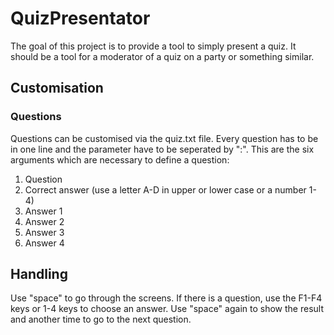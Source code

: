 # QuizPresentator
The goal of this project is to provide a tool to simply present a quiz. It should be a tool for a moderator of a quiz on a party or something similar.

## Customisation
### Questions
Questions can be customised via the quiz.txt file. Every question has to be in one line and the parameter have to be seperated by ":".
This are the six arguments which are necessary to define a question:
1. Question
2. Correct answer (use a letter A-D in upper or lower case or a number 1-4)
3. Answer 1
4. Answer 2
5. Answer 3
6. Answer 4

## Handling
Use "space" to go through the screens. If there is a question, use the F1-F4 keys or 1-4 keys to choose an answer. Use "space" again to show the result and another time to go to the next question.

